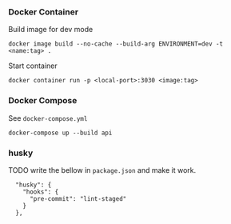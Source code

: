 ### Docker Container

Build image for dev mode

`docker image build --no-cache --build-arg ENVIRONMENT=dev -t <name:tag> .`

Start container

`docker container run -p <local-port>:3030 <image:tag>`

### Docker Compose

See `docker-compose.yml`

`docker-compose up --build api`

### husky

TODO write the bellow in `package.json` and make it work.

```
  "husky": {
    "hooks": {
      "pre-commit": "lint-staged"
    }
  },
```
